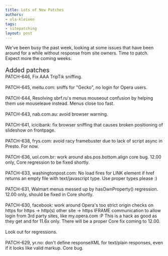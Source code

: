 ```yaml
---
title: Lots of New Patches
authors:
- ola-kleiven
tags:
- sitepatching
layout: post
---
```

We&#39;ve been busy the past week, looking at some issues that have been around for a while without response from site owners. Time to patch. Expect more the coming weeks.<br/><br/><span style="font-size: 140%">Added patches</span><br/>PATCH-646, Fix AAA TripTik sniffing.<br/><br/>PATCH-645, meitu.com: sniffs for &quot;Gecko&quot;, no login for Opera users.<br/><br/>PATCH-644, Resolving sbrf.ru&#39;s menus mouseout confusion by helping them use mouseleave instead. Menus close too fast.<br/><br/>PATCH-643, nab.com.au: avoid browser warning.<br/><br/>PATCH-641, icicibank: fix browser sniffing that causes broken positioning of slideshow on frontpage.<br/><br/>PATCH-638, frys.com: avoid racy framebuster due to lack of script async in Presto. For now.<br/><br/>PATCH-636, uol.com.br: work around abs.pos.bottom.align core bug. 12.00 only, Core regression to be fixed shortly.<br/><br/>PATCH-633, washingtonpost.com: No load fires for LINK element if href returns an empty file with text/javascript type. Use proper types please :)<br/><br/>PATCH-631, Walmart menus messed up by hasOwnProperty() regression. 12.00 only, should be fixed in Core shortly.<br/> <br/>PATCH-630, facebook: work around Opera&#39;s too strict origin checks on https for https -&gt; http(s) other site -&gt; https IFRAME communication to allow login from 3rd party sites, like my.opera.com :P  This is a hack as good as they get and for 11.6x only. There will be a proper Core fix coming to 12.00.<br/><br/>Look out for regressions.<br/> <br/>PATCH-629, yr.no: don&#39;t define responseXML for text/plain responses, even if it looks like valid markup. Core bug.
